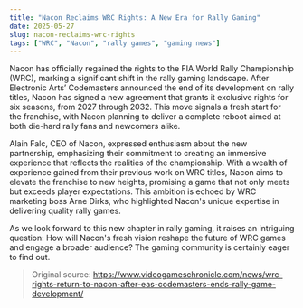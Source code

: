 ```yaml
---
title: "Nacon Reclaims WRC Rights: A New Era for Rally Gaming"
date: 2025-05-27
slug: nacon-reclaims-wrc-rights
tags: ["WRC", "Nacon", "rally games", "gaming news"]
---
```


Nacon has officially regained the rights to the FIA World Rally Championship (WRC), marking a significant shift in the rally gaming landscape. After Electronic Arts’ Codemasters announced the end of its development on rally titles, Nacon has signed a new agreement that grants it exclusive rights for six seasons, from 2027 through 2032. This move signals a fresh start for the franchise, with Nacon planning to deliver a complete reboot aimed at both die-hard rally fans and newcomers alike.

Alain Falc, CEO of Nacon, expressed enthusiasm about the new partnership, emphasizing their commitment to creating an immersive experience that reflects the realities of the championship. With a wealth of experience gained from their previous work on WRC titles, Nacon aims to elevate the franchise to new heights, promising a game that not only meets but exceeds player expectations. This ambition is echoed by WRC marketing boss Arne Dirks, who highlighted Nacon's unique expertise in delivering quality rally games.

As we look forward to this new chapter in rally gaming, it raises an intriguing question: How will Nacon's fresh vision reshape the future of WRC games and engage a broader audience? The gaming community is certainly eager to find out.

> Original source: https://www.videogameschronicle.com/news/wrc-rights-return-to-nacon-after-eas-codemasters-ends-rally-game-development/